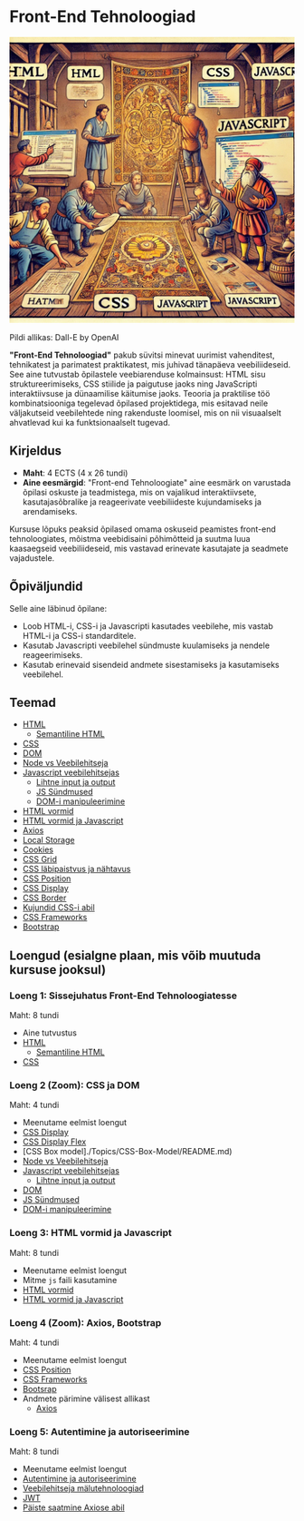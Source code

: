 # Front-End Tehnoloogiad

![Front-End Tehnoloogiad](Front-End-Technologies.webp)

Pildi allikas: Dall-E by OpenAI

**"Front-End Tehnoloogiad"** pakub süvitsi minevat uurimist vahenditest, tehnikatest ja parimatest praktikatest, mis juhivad tänapäeva veebiliideseid. See aine tutvustab õpilastele veebiarenduse kolmainsust: HTML sisu struktureerimiseks, CSS stiilide ja paigutuse jaoks ning JavaScripti interaktiivsuse ja dünaamilise käitumise jaoks. Teooria ja praktilise töö kombinatsiooniga tegelevad õpilased projektidega, mis esitavad neile väljakutseid veebilehtede ning rakenduste loomisel, mis on nii visuaalselt ahvatlevad kui ka funktsionaalselt tugevad.

## Kirjeldus

- **Maht**: 4 ECTS (4 x 26 tundi)
- **Aine eesmärgid**: "Front-end Tehnoloogiate" aine eesmärk on varustada õpilasi oskuste ja teadmistega, mis on vajalikud interaktiivsete, kasutajasõbralike ja reageerivate veebiliideste kujundamiseks ja arendamiseks.

Kursuse lõpuks peaksid õpilased omama oskuseid peamistes front-end tehnoloogiates, mõistma veebidisaini põhimõtteid ja suutma luua kaasaegseid veebiliideseid, mis vastavad erinevate kasutajate ja seadmete vajadustele.

## Õpiväljundid

Selle aine läbinud õpilane:

- Loob HTML-i, CSS-i ja Javascripti kasutades veebilehe, mis vastab HTML-i ja CSS-i standarditele.
- Kasutab Javascripti veebilehel sündmuste kuulamiseks ja nendele reageerimiseks.
- Kasutab erinevaid sisendeid andmete sisestamiseks ja kasutamiseks veebilehel.

## Teemad

- [HTML](./Topics/HTML/README.md)
  - [Semantiline HTML](./Topics/Semantic-HTML/README.md)
- [CSS](./Topics/CSS/README.md)
- [DOM](./Topics/DOM/README.md)
- [Node vs Veebilehitseja](./Topics/NodeJS-vs-JS/README.md)
- [Javascript veebilehitsejas](./Topics/Javascript-in-Browser/README.md)
  - [Lihtne input ja output](./Topics/Primitive-Input-Output/README.md)
  - [JS Sündmused](./Topics/Events/README.md)
  - [DOM-i manipuleerimine](./Topics/Manipulating-DOM/README.md)
- [HTML vormid](./Topics/HTML-Forms/README.md)
- [HTML vormid ja Javascript](./Topics/Forms-and-JS/README.md)
- [Axios](./Topics/Axios/README.md)
- [Local Storage](./Topics/Localstorage/README.md)
- [Cookies](./Topics/Cookies/README.md)
- [CSS Grid](./Topics/CSS-Grid/README.md)
- [CSS läbipaistvus ja nähtavus](./Topics/Opacity-Visibility/README.md)
- [CSS Position](./Topics/CSS-Position/README.md)
- [CSS Display](./Topics/CSS-Display/README.md)
- [CSS Border](./Topics/Border/README.md)
- [Kujundid CSS-i abil](./Topics/Shapes-with-CSS/README.md)
- [CSS Frameworks](./Topics/CSS-Frameworks/README.md)
- [Bootstrap](./Topics/Bootstrap/README.md)

## Loengud (esialgne plaan, mis võib muutuda kursuse jooksul)

### Loeng 1: Sissejuhatus Front-End Tehnoloogiatesse

Maht: 8 tundi

- Aine tutvustus
- [HTML](./Topics/HTML/README.md)
  - [Semantiline HTML](./Topics/Semantic-HTML/README.md)
- [CSS](./Topics/CSS/README.md)

### Loeng 2 (Zoom): CSS ja DOM

Maht: 4 tundi

- Meenutame eelmist loengut
- [CSS Display](./Topics/CSS-Display/README.md)
- [CSS Display Flex](./Topics/CSS-Display-Flex/README.md)
- [CSS Box model]./Topics/CSS-Box-Model/README.md)
- [Node vs Veebilehitseja](./Topics/NodeJS-vs-JS/README.md)
- [Javascript veebilehitsejas](./Topics/Javascript-in-Browser/README.md)
  - [Lihtne input ja output](./Topics/Primitive-Input-Output/README.md)
- [DOM](./Topics/DOM/README.md)
- [JS Sündmused](./Topics/Events/README.md)
- [DOM-i manipuleerimine](./Topics/Manipulating-DOM/README.md)

### Loeng 3: HTML vormid ja Javascript

Maht: 8 tundi

- Meenutame eelmist loengut
- Mitme `js` faili kasutamine
- [HTML vormid](./Topics/HTML-Forms/README.md)
- [HTML vormid ja Javascript](./Topics/Forms-and-JS/README.md)

### Loeng 4 (Zoom): Axios, Bootstrap

Maht: 4 tundi

- Meenutame eelmist loengut
- [CSS Position](./Topics/CSS-Position/README.md)
- [CSS Frameworks](./Topics/CSS-Frameworks/README.md)
- [Bootsrap](./Topics/Bootstrap/README.md)
- Andmete pärimine välisest allikast
  - [Axios](./Topics/Axios/README.md)

### Loeng 5: Autentimine ja autoriseerimine

Maht: 8 tundi

- Meenutame eelmist loengut
- [Autentimine ja autoriseerimine](../Back-End-Frameworks/Topics/Auth/README.md)
- [Veebilehitseja mälutehnoloogiad](./Topics/Browser-Memory/README.md)
- [JWT](../Back-End-Frameworks/Topics/JWT/README.md)
- [Päiste saatmine Axiose abil](./Topics/Axios/README.md#päiste-saatmine-axiosega)
